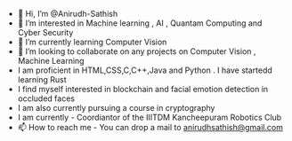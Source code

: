 - 👋 Hi, I’m @Anirudh-Sathish
- 👀 I’m interested in Machine learning , AI , Quantam Computing and Cyber Security 
- 🌱 I’m currently learning Computer Vision 
- 💞️ I’m looking to collaborate on any projects on Computer Vision , Machine Learning 
- I am proficient in HTML,CSS,C,C++,Java and Python . I have startedd learning Rust 
- I find myself interested in blockchain and facial emotion detection in occluded faces
- I am also currently pursuing a course in cryptography 
- I am currently - Coordiantor of the IIITDM Kancheepuram Robotics Club
- 📫 How to reach me - You can drop a mail to anirudhsathish@gmail.com

<!---
Anirudh-Sathish/Anirudh-Sathish is a ✨ special ✨ repository because its `README.md` (this file) appears on your GitHub profile.
You can click the Preview link to take a look at your changes.
--->
